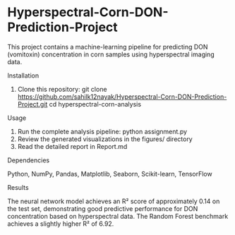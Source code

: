 # Hyperspectral-Corn-DON-Prediction-Project
This project contains a machine-learning pipeline for predicting DON (vomitoxin) concentration in corn samples using hyperspectral imaging data.

Installation

1. Clone this repository:
git clone https://github.com/sahilk12nayak/Hyperspectral-Corn-DON-Prediction-Project.git
cd hyperspectral-corn-analysis

Usage

1. Run the complete analysis pipeline:
   python assignment.py
2. Review the generated visualizations in the figures/ directory
3. Read the detailed report in Report.md

Dependencies

Python,
NumPy,
Pandas,
Matplotlib,
Seaborn,
Scikit-learn,
TensorFlow


Results

The neural network model achieves an R² score of approximately 0.14 on the test set, demonstrating good predictive performance for DON concentration based on hyperspectral data. The Random Forest benchmark achieves a slightly higher R² of 6.92.
